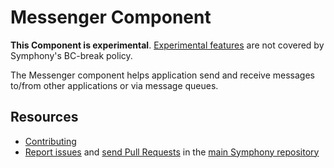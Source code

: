 Messenger Component
===================

**This Component is experimental**. [Experimental features](https://symphony.com/doc/current/contributing/code/experimental.html)
are not covered by Symphony's BC-break policy.

The Messenger component helps application send and receive messages to/from other applications or via
message queues.

Resources
---------

  * [Contributing](https://symphony.com/doc/current/contributing/index.html)
  * [Report issues](https://github.com/symphony/symphony/issues) and
    [send Pull Requests](https://github.com/symphony/symphony/pulls)
    in the [main Symphony repository](https://github.com/symphony/symphony)
